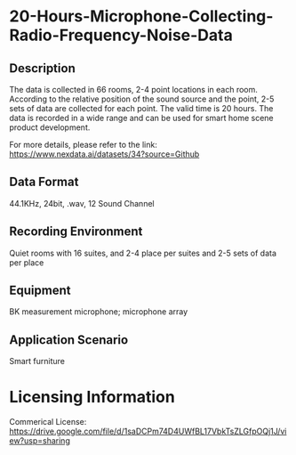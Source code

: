 # 20-Hours-Microphone-Collecting-Radio-Frequency-Noise-Data


## Description
The data is collected in 66 rooms, 2-4 point locations in each room. According to the relative position of the sound source and the point, 2-5 sets of data are collected for each point. The valid time is 20 hours. The data is recorded in a wide range and can be used for smart home scene product development.

For more details, please refer to the link: https://www.nexdata.ai/datasets/34?source=Github


## Data Format
44.1KHz, 24bit, .wav, 12 Sound Channel

## Recording Environment
Quiet rooms with 16 suites, and 2-4 place per suites and 2-5 sets of data per place

## Equipment
BK measurement microphone; microphone array

## Application Scenario
Smart furniture

# Licensing Information
Commerical License: https://drive.google.com/file/d/1saDCPm74D4UWfBL17VbkTsZLGfpOQj1J/view?usp=sharing
